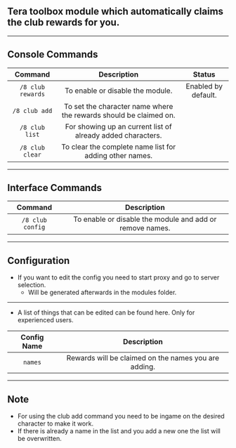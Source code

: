 ## Tera toolbox module which automatically claims the club rewards for you.

---

## Console Commands
| Command | Description | Status |
 :---: | :---: | :---: |
| `/8 club rewards` | To enable or disable the module. | Enabled by default. |
| `/8 club add` | To set the character name where the rewards should be claimed on. |  |
| `/8 club list` | For showing up an current list of already added characters. |  |
| `/8 club clear` | To clear the complete name list for adding other names. |  |


---

## Interface Commands
| Command | Description |
 :---: | :---: |
| `/8 club config` | To enable or disable the module and add or remove names. |  |

---

## Configuration
- If you want to edit the config you need to start proxy and go to server selection.
    - Will be generated afterwards in the modules folder.

---

- A list of things that can be edited can be found here. Only for experienced users.

| Config Name | Description |
 :---: | :---: |
| `names` | Rewards will be claimed on the names you are adding. |  |

---

## Note
- For using the club add command you need to be ingame on the desired character to make it work.
- If there is already a name in the list and you add a new one the list will be overwritten.
